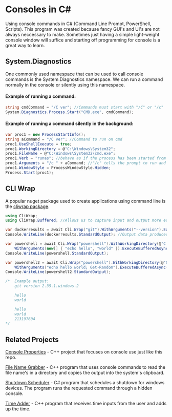 # Consoles in C#
Using console commands in C# (Command Line Prompt, PowerShell, Scripts). This program was created because fancy GUI's and UI's are not always neccessary to make. Sometimes just having a simple light-weight console window will suffice and starting off programming for console is a great way to learn.

**System.Diagnostics**
-------------------------
One commonly used namespace that can be used to call console commands is the System.Diagnostics namespace. We can run a command normally in the console or silently using this namespace.

#### Example of running a command:
```cs
string cmdCommand = "/C ver"; //Commands must start with "/C" or "/c"
System.Diagnostics.Process.Start("CMD.exe", cmdCommand);
```

#### Example of running a command silently in the background:
```cs
var proc1 = new ProcessStartInfo();
string aCommand = "/C ver"; //Command to run on cmd
proc1.UseShellExecute = true;
proc1.WorkingDirectory = @"C:\Windows\System32";
proc1.FileName = @"C:\Windows\System32\cmd.exe";
proc1.Verb = "runas"; //behave as if the process has been started from Explorer with the "Run as Administrator" menu command
proc1.Arguments = "/c " + aCommand; //"/c" tells the prompt to run and terminate afterwards
proc1.WindowStyle = ProcessWindowStyle.Hidden;
Process.Start(proc1);
```

## CLI Wrap
A popular nuget package used to create applications using command line is the [cliwrap package](https://github.com/Tyrrrz/CliWrap).

```cs
using CliWrap;
using CliWrap.Buffered; //Allows us to capture input and output more easily

var dockerresults = await Cli.Wrap("git").WithArguments("--version").ExecuteBufferedAsync();
Console.WriteLine(dockerresults.StandardOutput); //Output data produced by underlying process

var powershell = await Cli.Wrap("powershell").WithWorkingDirectory(@"C:\").
    WithArguments(new[] { "echo hello", "world" }).ExecuteBufferedAsync();
Console.WriteLine(powershell.StandardOutput);

var powershell2 = await Cli.Wrap("powershell").WithWorkingDirectory(@"C:\").
    WithArguments("echo hello world; Get-Random").ExecuteBufferedAsync();
Console.WriteLine(powershell2.StandardOutput);

/*  Example output:
    git version 2.35.1.windows.2

    hello
    world

    hello
    world
    213197604
*/
```

**Related Projects**
----------
[Console Properties](https://github.com/Kttra/ConsoleProperties) - C++ project that focuses on console use just like this repo.

[File Name Grabber](https://github.com/Kttra/FileNameGrabber) - C++ program that uses console commands to read the file name's in a directory and copies the output into the system's clipboard.

[Shutdown Scheduler](https://github.com/Kttra/ShutdownScheduler) - C# program that schedules a shutdown for windows devices. The program runs the requested command through a hidden console.

[Time Adder](https://github.com/Kttra/TimeAdder) - C++ program that receives time inputs from the user and adds up the time.
